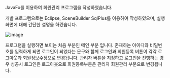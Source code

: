 JavaFx를 이용하여 회원관리 프로그램을 작성하였습니다.

개발 프로그램으로는 Eclipse, SceneBuilder SqlPlus를 이용하여 작성하였으며, 실행화면에 대해 간단한 설명을 하겠습니다.

![image](https://github.com/hyuny20/membership/assets/97486403/da454429-7204-487f-999a-aa09ed334de2)

프로그램을 실행하면 보이는 처음 부분인 메인 부분 입니다.
존재하는 아이디와 비밀번호를 입력하게 되면 로그인이 되었다는 문구와 함께 로그인과 회원등록 버튼이 각각 로그아웃과 회원정보수정으로 변경됩니다.
관리자 버튼을 지정하고 로그인을 진행하는 경우 성공시 로그인은 로그아웃으로 회원등록부분은 관리자 회원관리 부분으로 변경됩니다.


